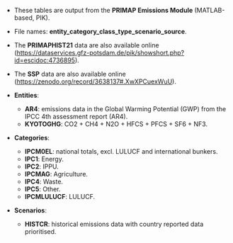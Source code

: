 - These tables are output from the **PRIMAP Emissions Module** (MATLAB-based, PIK).
- File names: **entity_category_class_type_scenario_source**.

- The **PRIMAPHIST21** data are also available online (https://dataservices.gfz-potsdam.de/pik/showshort.php?id=escidoc:4736895).
- The **SSP** data are also available online (https://zenodo.org/record/3638137#.XwXPCuexWuU).
- **Entities**: 
  - **AR4**: emissions data in the Global Warming Potential (GWP) from the IPCC 4th assessment report (AR4).
  - **KYOTOGHG**: CO2 + CH4 + N2O + HFCS + PFCS + SF6 + NF3.
- **Categories**:
  - **IPCM0EL**: national totals, excl. LULUCF and international bunkers.
  - **IPC1**: Energy.
  - **IPC2**: IPPU.
  - **IPCMAG**: Agriculture.
  - **IPC4**: Waste.
  - **IPC5**: Other.
  - **IPCMLULUCF**: LULUCF.
- **Scenarios**:
  - **HISTCR**: historical emissions data with country reported data prioritised.